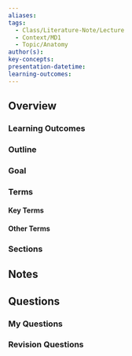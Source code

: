 ```yaml
---
aliases: 
tags:
  - Class/Literature-Note/Lecture
  - Context/MD1
  - Topic/Anatomy
author(s): 
key-concepts: 
presentation-datetime: 
learning-outcomes:
---
```



## Overview
### Learning Outcomes

### Outline

### Goal

### Terms
#### Key Terms

#### Other Terms

### Sections


## Notes


## Questions

### My Questions
### Revision Questions




